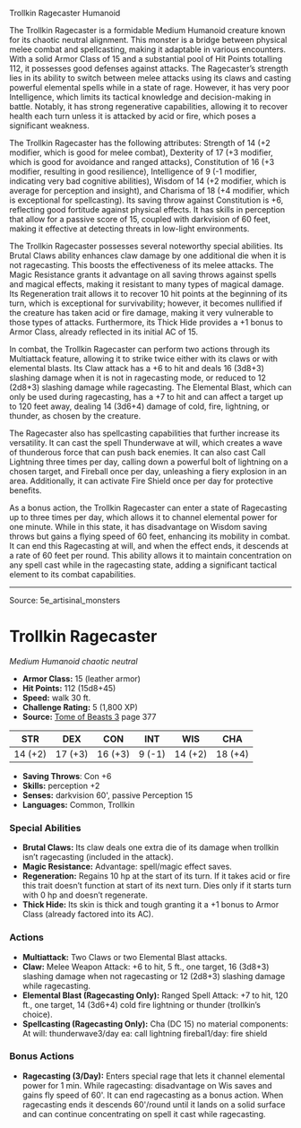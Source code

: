 <MonsterName/>Trollkin Ragecaster</MonsterName>
<CreatureType/>Humanoid</CreatureType>

<summary>The Trollkin Ragecaster is a formidable Medium Humanoid creature known for its chaotic neutral alignment. This monster is a bridge between physical melee combat and spellcasting, making it adaptable in various encounters. With a solid Armor Class of 15 and a substantial pool of Hit Points totalling 112, it possesses good defenses against attacks. The Ragecaster’s strength lies in its ability to switch between melee attacks using its claws and casting powerful elemental spells while in a state of rage. However, it has very poor Intelligence, which limits its tactical knowledge and decision-making in battle. Notably, it has strong regenerative capabilities, allowing it to recover health each turn unless it is attacked by acid or fire, which poses a significant weakness.</summary>

<detail>

The Trollkin Ragecaster has the following attributes: Strength of 14 (+2 modifier, which is good for melee combat), Dexterity of 17 (+3 modifier, which is good for avoidance and ranged attacks), Constitution of 16 (+3 modifier, resulting in good resilience), Intelligence of 9 (-1 modifier, indicating very bad cognitive abilities), Wisdom of 14 (+2 modifier, which is average for perception and insight), and Charisma of 18 (+4 modifier, which is exceptional for spellcasting). Its saving throw against Constitution is +6, reflecting good fortitude against physical effects. It has skills in perception that allow for a passive score of 15, coupled with darkvision of 60 feet, making it effective at detecting threats in low-light environments.

The Trollkin Ragecaster possesses several noteworthy special abilities. Its Brutal Claws ability enhances claw damage by one additional die when it is not ragecasting. This boosts the effectiveness of its melee attacks. The Magic Resistance grants it advantage on all saving throws against spells and magical effects, making it resistant to many types of magical damage. Its Regeneration trait allows it to recover 10 hit points at the beginning of its turn, which is exceptional for survivability; however, it becomes nullified if the creature has taken acid or fire damage, making it very vulnerable to those types of attacks. Furthermore, its Thick Hide provides a +1 bonus to Armor Class, already reflected in its initial AC of 15.

In combat, the Trollkin Ragecaster can perform two actions through its Multiattack feature, allowing it to strike twice either with its claws or with elemental blasts. Its Claw attack has a +6 to hit and deals 16 (3d8+3) slashing damage when it is not in ragecasting mode, or reduced to 12 (2d8+3) slashing damage while ragecasting. The Elemental Blast, which can only be used during ragecasting, has a +7 to hit and can affect a target up to 120 feet away, dealing 14 (3d6+4) damage of cold, fire, lightning, or thunder, as chosen by the creature.

The Ragecaster also has spellcasting capabilities that further increase its versatility. It can cast the spell Thunderwave at will, which creates a wave of thunderous force that can push back enemies. It can also cast Call Lightning three times per day, calling down a powerful bolt of lightning on a chosen target, and Fireball once per day, unleashing a fiery explosion in an area. Additionally, it can activate Fire Shield once per day for protective benefits.

As a bonus action, the Trollkin Ragecaster can enter a state of Ragecasting up to three times per day, which allows it to channel elemental power for one minute. While in this state, it has disadvantage on Wisdom saving throws but gains a flying speed of 60 feet, enhancing its mobility in combat. It can end this Ragecasting at will, and when the effect ends, it descends at a rate of 60 feet per round. This ability allows it to maintain concentration on any spell cast while in the ragecasting state, adding a significant tactical element to its combat capabilities.</detail>



---

Source: 5e_artisinal_monsters

# Trollkin Ragecaster

*Medium* *Humanoid* *chaotic neutral*

- **Armor Class:** 15 (leather armor)
- **Hit Points:** 112 (15d8+45)
- **Speed:** walk 30 ft.
- **Challenge Rating:** 5 (1,800 XP)
- **Source:** [Tome of Beasts 3](https://koboldpress.com/kpstore/product/tome-of-beasts-3-for-5th-edition/) page 377

| STR | DEX | CON | INT | WIS | CHA |
| --- | --- | --- | --- | --- | --- |
| 14 (+2) | 17 (+3) | 16 (+3) | 9 (-1) | 14 (+2) | 18 (+4) |

- **Saving Throws**: Con +6
- **Skills:** perception +2
- **Senses:** darkvision 60', passive Perception 15
- **Languages:** Common, Trollkin

### Special Abilities

- **Brutal Claws:** Its claw deals one extra die of its damage when trollkin isn’t ragecasting (included in the attack).
- **Magic Resistance:** Advantage: spell/magic effect saves.
- **Regeneration:** Regains 10 hp at the start of its turn. If it takes acid or fire this trait doesn’t function at start of its next turn. Dies only if it starts turn with 0 hp and doesn’t regenerate.
- **Thick Hide:** Its skin is thick and tough granting it a +1 bonus to Armor Class (already factored into its AC).

### Actions

- **Multiattack:** Two Claws or two Elemental Blast attacks.
- **Claw:** Melee Weapon Attack: +6 to hit, 5 ft., one target, 16 (3d8+3) slashing damage when not ragecasting or 12 (2d8+3) slashing damage while ragecasting.
- **Elemental Blast (Ragecasting Only):** Ranged Spell Attack: +7 to hit, 120 ft., one target, 14 (3d6+4) cold fire lightning or thunder (trollkin’s choice).
- **Spellcasting (Ragecasting Only):** Cha (DC 15) no material components: At will: thunderwave3/day ea: call lightning firebal1/day: fire shield

### Bonus Actions

- **Ragecasting (3/Day):** Enters special rage that lets it channel elemental power for 1 min. While ragecasting: disadvantage on Wis saves and gains fly speed of 60'. It can end ragecasting as a bonus action. When ragecasting ends it descends 60'/round until it lands on a solid surface and can continue concentrating on spell it cast while ragecasting.




